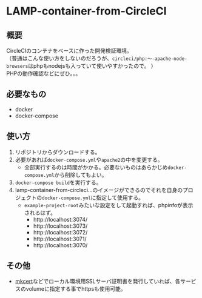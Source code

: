# LAMP-container-from-CircleCI

## 概要
CircleCIのコンテナをベースに作った開発検証環境。<br>
（普通はこんな使い方をしないのだろうが、`circleci/php:〜-apache-node-browsers`はphpもnodejsも入っていて使いやすかったので。
）<br>
PHPの動作確認などにぜひ。。。

## 必要なもの
- docker
- docker-compose

## 使い方
1. リポジトリからダウンロードする。
1. 必要があれば`docker-compose.yml`や`apache2`の中を変更する。
    - 全部実行するのは時間がかかる。必要ないものはあらかじめ`docker-compose.yml`から削除してもよい。
1. `docker-compose build`を実行する。
1. lamp-container-from-circleci...のイメージができるのでそれを自身のプロジェクトの`docker-compose.yml`に指定して使用する。
    - `example-project-root`みたいな設定をして起動すれば、phpinfoが表示されるはず。
        - http://localhost:3074/
        - http://localhost:3073/
        - http://localhost:3072/
        - http://localhost:3071/
        - http://localhost:3070/

## その他
- [mkcert](https://github.com/FiloSottile/mkcert)などでローカル環境用SSLサーバ証明書を発行していれば、各サービスのvolumeに指定する事でhttpsも使用可能。

